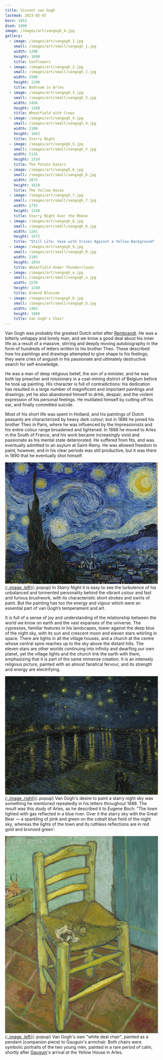 ```yaml
---
title: Vincent van Gogh
lastmod: 2023-05-07
born: 1853
died: 1890
image: /images/art/vangogh_4.jpg
gallery:
  - image: /images/art/vangogh_1.jpg
    small: /images/art/small/vangogh_1.jpg
    width: 1290
    height: 1690
    title: Sunflowers
  - image: /images/art/vangogh_2.jpg
    small: /images/art/small/vangogh_2.jpg
    width: 1500
    height: 1190
    title: Bedroom in Arles
  - image: /images/art/vangogh_3.jpg
    small: /images/art/small/vangogh_3.jpg
    width: 2456
    height: 1168
    title: Wheatfield with Crows
  - image: /images/art/vangogh_4.jpg
    small: /images/art/small/vangogh_4.jpg
    width: 2100
    height: 1663
    title: Starry Night
  - image: /images/art/vangogh_5.jpg
    small: /images/art/small/vangogh_5.jpg
    width: 2126
    height: 1510
    title: The Potato Eaters
  - image: /images/art/vangogh_6.jpg
    small: /images/art/small/vangogh_6.jpg
    width: 2075
    height: 1610
    title: The Yellow House
  - image: /images/art/vangogh_7.jpg
    small: /images/art/small/vangogh_7.jpg
    width: 1732
    height: 1338
    title: Starry Night Over the Rhône
  - image: /images/art/vangogh_8.jpg
    small: /images/art/small/vangogh_8.jpg
    width: 1241
    height: 1571
    title: "Still Life: Vase with Irises Against a Yellow Background"
  - image: /images/art/vangogh_9.jpg
    small: /images/art/small/vangogh_9.jpg
    width: 2105
    height: 1034
    title: Wheatfield Under Thunderclouds
  - image: /images/art/vangogh_a.jpg
    small: /images/art/small/vangogh_a.jpg
    width: 1570
    height: 1240
    title: Almond Blossom
  - image: /images/art/vangogh_b.jpg
    small: /images/art/small/vangogh_b.jpg
    width: 1403
    height: 1800
    title: Van Gogh's Chair
---
```


Van Gogh was probably the greatest Dutch artist after
[Rembrandt](/art/rembrandt). He was a bitterly unhappy and lonely man, and we
know a good deal about his inner life as a result of a massive, stirring and
deeply moving autobiography in the form of hundreds of letters written to his
brother Theo. These described how his paintings and drawings attempted to give
shape to his feelings; they were cries of anguish in his passionate and
ultimately destructive search for self-knowledge.

He was a man of deep religious belief, the son of a minister, and he was both
lay preacher and missionary in a coal-mining district of Belgium before he took
up painting. His character is full of contradictions: his dedication has
resulted in a large number of magnificent and important paintings and drawings;
yet he also abandoned himself to drink, despair, and the violent expression of
his personal feelings. He mutilated himself by cutting off his ear, and finally
committed suicide.

Most of his short life was spent in Holland, and his paintings of Dutch
peasants are characterized by heavy dark colour; but in 1886 he joined his
brother Theo in Paris, where he was influenced by the Impressionists and his
entire colour range broadened and lightened. In 1888 he moved to Arles in the
South of France, and his work became increasingly vivid and passionate as his
mental state deteriorated. He suffered from fits, and was eventually admitted
to an asylum at Saint-Remy. He was allowed freedom to paint, however, and in
his clear periods was still productive, but it was there in 1890 that he
eventually shot himself.

[![Starry Night](/images/art/vangogh_4.jpg){:.image .left}](/images/art/vangogh_4.jpg){:.popup}
In _Starry Night_ it is easy to see the turbulence of his unbalanced and
tormented personality behind the vibrant colour and fast and furious brushwork,
with its characteristic short strokes and swirls of paint. But the painting has
too the energy and vigour which were an essential part of van Gogh’s
temperament and art.

It is full of a sense of joy and understanding of the relationship between the
world we know on earth and the vast expanses of the universe. The cypresses,
familiar features in his landscapes, tower against the deep blue of the night
sky, with its sun and crescent moon and eleven stars whirling in space. There
are lights in all the village houses, and a church at the centre whose central
spire reaches up to the sky above the distant hills. The eleven stars are other
worlds continuing into infinity and dwarfing our own planet, yet the village
lights and the church link the earth with them, emphasizing that it is part of
the same immense creation. It is an intensely religious picture, painted with
an almost fanatical fervour, and its strength and energy are electrifying.

[![Starry Night Over the Rhône](/images/art/vangogh_7.jpg){:.image .right}](/images/art/vangogh_7.jpg){:.popup}
Van Gogh's desire to paint a starry night sky was something he mentioned
repeatedly in his letters throughout 1888. The result was this study of Arles,
as he described it to Eugene Boch: "The town lighted with gas reflected in a
blue river. Over it the starry sky with the Great Bear &mdash; a sparkling of
pink and green on the cobalt blue field of the night sky, whereas the lights of
the town and its ruthless reflections are in red gold and bronzed green'.

[![Van Gogh's Chair](/images/art/vangogh_b.jpg){:.image .left}](/images/art/vangogh_b.jpg){:.popup}
Van Gogh's own "white deal chair", painted as a pendant (companion piece) to
Gauguin's armchair. Both chairs were symbolic portraits of the two young men,
painted in a rare period of calm, shortly after [Gauguin](/art/gauguin)'s
arrival at the Yellow House in Arles. 
